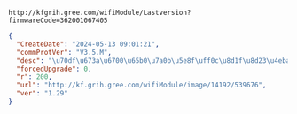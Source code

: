`http://kfgrih.gree.com/wifiModule/Lastversion?firmwareCode=362001067405`

```json
{
  "CreateDate": "2024-05-13 09:01:21",
  "commProtVer": "V3.5.M",
  "desc": "\u70df\u673a\u6700\u65b0\u7a0b\u5e8f\uff0c\u8d1f\u8d23\u4eba\uff1a\u5f20\u5cfb\u94ed",
  "forcedUpgrade": 0,
  "r": 200,
  "url": "http://kf.grih.gree.com/wifiModule/image/14192/539676",
  "ver": "1.29"
}
```